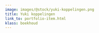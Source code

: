 ```yaml
---
image: images/@stock/yuki-koppelingen.png
title: Yuki koppelingen
link_to: portfolio-item.html
klass: boekhoud
---
```

